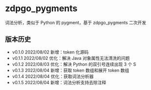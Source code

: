 # zdpgo_pygments

词法分析，类似于 Python 的 pygment，基于 zdpgo_pygments 二次开发

## 版本历史

- v0.1.0 2022/08/02 新增：token 化源码
- v0.1.1 2022/08/02 优化：解决 Java 对象属性无法清洗的问题
- v0.1.2 2022/08/03 优化：解决 Python 的双引号连续出现 3 个 S
- v0.1.3 2022/08/04 新增：获取 token 数组和展开 token 数组
- v0.1.4 2022/08/04 优化：获取词法分析器
- v0.1.5 2022/08/04 新增：词法分析支持去除注释
